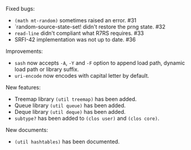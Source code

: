 Fixed bugs:

- `(math mt-random)` sometimes raised an error. #31
- `random-source-state-set! didn't restore the prng state. #32
- `read-line` didn't compliant what R7RS requires. #33
- SRFI-42 implementation was not up to date. #36

Improvements:

- `sash` now accepts `-A`, `-Y` and `-F` option to append load path, dynamic load path or library suffix.
- `uri-encode` now encodes with capital letter by default.

New features:

- Treemap library `(util treemap)` has been added.
- Queue library `(util queue)` has been added.
- Deque library `(util deque)` has been added.
- `subtype?` has been added to `(clos user)` and `(clos core)`.

New documents:
- `(util hashtables)` has been documented.